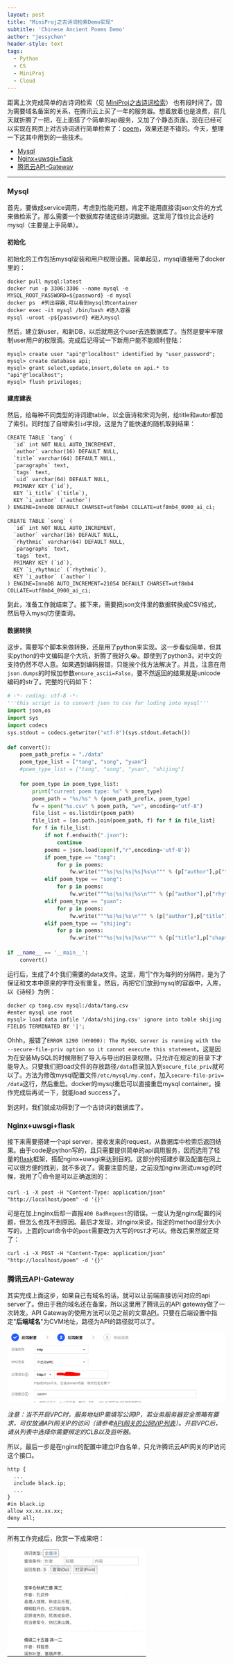 ```yaml
---
layout: post
title: "MiniProj之古诗词检索Demo实现"
subtitle: 'Chinese Ancient Poems Demo'
author: "jessychen"
header-style: text
tags:
  - Python
  - CS
  - MiniProj
  - Cloud
---
```


距离上次完成简单的古诗词检索（见 [MiniProj之古诗词检索](/2020/03/31/poem)） 也有段时间了。因为需要域名备案的关系，在腾讯云上买了一年的服务器。想着放着也是浪费，前几天就折腾了一把，在上面搭了个简单的api服务，又加了个静态页面。现在已经可以实现在网页上对古诗词进行简单检索了：[poem](/lab/poem.html)，效果还是不错的。今天，整理一下这其中用到的一些技术。

* [Mysql](#mysql)
* [Nginx+uwsgi+flask](#nginxuwsgiflask)
* [腾讯云API-Gateway](#腾讯云api-gateway)

---

### Mysql

首先，要做成service调用，考虑到性能问题，肯定不能用直接读json文件的方式来做检索了。那么需要一个数据库存储这些诗词数据。这里用了性价比合适的mysql（主要是上手简单）。

#### 初始化

初始化的工作包括mysql安装和用户权限设置。简单起见，mysql直接用了docker里的：

```shell
docker pull mysql:latest
docker run -p 3306:3306 --name mysql -e MYSQL_ROOT_PASSWORD=${password} -d mysql
docker ps  #列出容器,可以看到mysql的container
docker exec -it mysql /bin/bash #进入容器
mysql -uroot -p${password} #进入mysql
```

然后，建立新user，和新DB，以后就用这个user去连数据库了。当然是要牢牢限制user用户的权限滴。完成后记得试一下新用户能不能顺利登陆：

```shell
mysql> create user "api"@"localhost" identified by "user_password";
mysql> create database api;
mysql> grant select,update,insert,delete on api.* to "api"@"localhost"; 
mysql> flush privileges;
```

#### 建库建表

然后，给每种不同类型的诗词建table，以全唐诗和宋词为例，给title和autor都加了索引。同时加了自增索引`id`字段，这是为了能快速的随机取到结果：

```mysql
CREATE TABLE `tang` (
  `id` int NOT NULL AUTO_INCREMENT,
  `author` varchar(16) DEFAULT NULL,
  `title` varchar(64) DEFAULT NULL,
  `paragraphs` text,
  `tags` text,
  `uid` varchar(64) DEFAULT NULL,
  PRIMARY KEY (`id`),
  KEY `i_title` (`title`),
  KEY `i_author` (`author`)
) ENGINE=InnoDB DEFAULT CHARSET=utf8mb4 COLLATE=utf8mb4_0900_ai_ci;

CREATE TABLE `song` (
  `id` int NOT NULL AUTO_INCREMENT,
  `author` varchar(16) DEFAULT NULL,
  `rhythmic` varchar(64) DEFAULT NULL,
  `paragraphs` text,
  `tags` text,
  PRIMARY KEY (`id`),
  KEY `i_rhythmic` (`rhythmic`),
  KEY `i_author` (`author`)
) ENGINE=InnoDB AUTO_INCREMENT=21054 DEFAULT CHARSET=utf8mb4 COLLATE=utf8mb4_0900_ai_ci;
```

到此，准备工作就结束了。接下来，需要把json文件里的数据转换成CSV格式，然后导入mysql方便查询。

#### 数据转换

这步，需要写个脚本来做转换，还是用了python来实现。这一步看似简单，但其实python的中文编码是个大坑，折腾了我好久😭。即使到了python3，对中文的支持仍然不尽人意。如果遇到编码报错，只能挨个找方法解决了。并且，注意在用`json.dumps`的时候加参数`ensure_ascii=False`，要不然返回的结果就是unicode编码的str了。完整的代码如下：

```python
# -*- coding: utf-8 -*-
'''this script is to convert json to csv for loding into mysql'''
import json,os
import sys
import codecs
sys.stdout = codecs.getwriter("utf-8")(sys.stdout.detach())

def convert():
    poem_path_prefix = "./data"
    poem_type_list = ["tang", "song", "yuan"]
    #poem_type_list = ["tang", "song", "yuan", "shijing"]

    for poem_type in poem_type_list:
        print("current poem type: %s" % poem_type)
        poem_path = "%s/%s" % (poem_path_prefix, poem_type)
        fw = open("%s.csv" % poem_path, "w+", encoding="utf-8")
        file_list = os.listdir(poem_path)
        file_list = [os.path.join(poem_path, f) for f in file_list]
        for f in file_list:
            if not f.endswith(".json"):
                continue
            poems = json.load(open(f,"r",encoding='utf-8'))
            if poem_type == "tang":
                for p in poems:
                    fw.write("""%s|%s|%s|%s|%s\n""" % (p["author"],p["title"],json.dumps(p['paragraphs'],ensure_ascii=False),json.dumps(p['tags'],ensure_ascii=False) if 'tags' in p else "[]",p['id']))
            elif poem_type == "song":
                for p in poems:
                    fw.write("""%s|%s|%s|%s\n""" % (p["author"],p["rhythmic"],json.dumps(p['paragraphs'],ensure_ascii=False),json.dumps(p['tags'],ensure_ascii=False) if 'tags' in p else '[]'))
            elif poem_type == "yuan":
                for p in poems:
                    fw.write("""%s|%s|%s\n""" % (p["author"],p["title"],json.dumps(p["paragraphs"],ensure_ascii=False)))
            elif poem_type == "shijing":
                for p in poems:
                    fw.write("""%s|%s|%s|%s\n""" % (p["title"],p["chapter"],p["section"],json.dumps(p["content"],ensure_ascii=False)))

if __name__ == '__main__':
    convert()
```

运行后，生成了4个我们需要的data文件。这里，用"\|"作为每列的分隔符，是为了保证和文本中原来的字符没有重复。然后，再把它们放到mysql的容器中，入库，以《诗经》为例：

```shell
docker cp tang.csv mysql:/data/tang.csv
#enter mysql use root
mysql> load data infile '/data/shijing.csv' ignore into table shijing FIELDS TERMINATED BY '|';
```

Ohhh，报错了`ERROR 1290 (HY000): The MySQL server is running with the --secure-file-priv option so it cannot execute this statement`。这是因为在安装MySQL的时候限制了导入与导出的目录权限。只允许在规定的目录下才能导入。只要我们把load文件的存放路径`/data`目录加入到`secure_file_priv`就可以了。方法为修改mysql配置文件`/etc/mysql/my.conf`，加入`secure-file-priv= /data`这行，然后重启。docker的mysql重启可以直接重启mysql container。操作完成后再试一下，就能load success了。

到这时，我们就成功得到了一个古诗词的数据库了。

### Nginx+uwsgi+flask

接下来需要搭建一个api server，接收发来的request，从数据库中检索后返回结果。由于code是python写的，且只需要提供简单的api调用服务，因而选用了轻量的[flask](https://flask.palletsprojects.com/)框架，搭配nginx+uwsgi来达到目的。这部分的搭建步骤及配置在网上可以很方便的找到，就不多说了。需要注意的是，之前没加nginx测试uwsgi的时候，我用了👇命令是可以正确返回的：

```shell
curl -i -X post -H "Content-Type: application/json" "http://localhost/poem" -d '{}'
```

可是在加上nginx后却一直报`400 BadRequest`的错误。一度认为是nginx配置的问题，但怎么也找不到原因。最后才发现，对nginx来说，指定的method是分大小写的，上面的curl命令中的`post`需要改为大写的`POST`才可以。修改后果然就正常了：

```shell
curl -i -X POST -H "Content-Type: application/json" "http://localhost/poem" -d '{}'
```

### 腾讯云API-Gateway

其实完成上面这步，如果自己有域名的话，就可以让前端直接访问对应的api server了。但由于我的域名还在备案，所以这里用了腾讯云的API gateway做了一次转发。API Gateway的使用方法可以见之前的文章[API](/2020/03/27/api-scf/#api)。只要在后端设置中指定"**后端域名**"为CVM地址，路径为API的路径就可以了。

![image-20200413154040491](/img/in-post/MiniProj/poem.png)

*注意：当不开启VPC时，服务地址IP需填写公网IP，若业务服务器安全策略有要求，可仅放通API网关IP的访问（请参考[API网关的公网VIP列表](https://cloud.tencent.com/document/product/628/39963)）。开启VPC后，请从列表中选择你需要绑定的CLB以及监听器。*

所以，最后一步是在nginx的配置中建立IP白名单，只允许腾讯云API网关的IP访问这个接口。

```shell
http {
  ...
  include black.ip;
  ...
}
#in black.ip
allow xx.xx.xx.xx;
deny all;
```

---

所有工作完成后，欣赏一下成果吧：

![image-poem](/img/in-post/MiniProj/poem.gif)